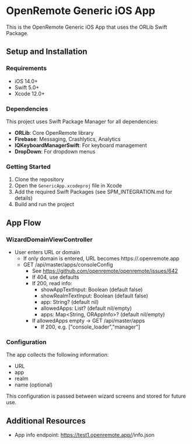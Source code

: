 # OpenRemote Generic iOS App

This is the OpenRemote Generic iOS App that uses the ORLib Swift Package.

## Setup and Installation

### Requirements

- iOS 14.0+
- Swift 5.0+
- Xcode 12.0+

### Dependencies

This project uses Swift Package Manager for all dependencies:

- **ORLib**: Core OpenRemote library
- **Firebase**: Messaging, Crashlytics, Analytics
- **IQKeyboardManagerSwift**: For keyboard management
- **DropDown**: For dropdown menus

### Getting Started

1. Clone the repository
2. Open the `GenericApp.xcodeproj` file in Xcode
3. Add the required Swift Packages (see SPM_INTEGRATION.md for details)
4. Build and run the project

## App Flow

### WizardDomainViewController
- User enters URL or domain
  - If only domain is entered, URL becomes https://<domain>.openremote.app
  - GET <base URL>/api/master/apps/consoleConfig
    - See https://github.com/openremote/openremote/issues/642
    - If 404, use defaults
    - If 200, read info:
      - showAppTextInput: Boolean (default false)
      - showRealmTextInput: Boolean (default false)
      - app: String? (default nil)
      - allowedApps: List<String>? (default nil/empty)
      - apps: Map<String, ORAppInfo>? (default nil/empty)
    - If allowedApps empty -> GET <base URL>/api/master/apps
      - If 200, e.g. ["console_loader","manager"]

### Configuration
The app collects the following information:
- URL
- app
- realm
- name (optional)

This configuration is passed between wizard screens and stored for future use.

## Additional Resources

- App info endpoint: https://test1.openremote.app/<app>/info.json
